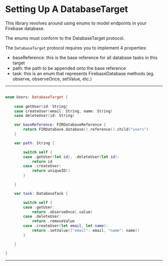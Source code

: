 # Setting Up A DatabaseTarget

This library revolves around using enums to model endpoints in your Firebase database. 

The enums must conform to the DatabaseTarget protocol.

The `DatabaseTarget` protocol requires you to implement 4 properties:
- baseReference: this is the base reference for all database tasks in this target
- path: the path to be appended onto the base reference
- task: this is an enum that represents FirebaseDatabase methods (eg. observe, observeOnce, setValue, etc.)

---

```swift

enum Users: DatabaseTarget {
	
	case getUser(id: String)
	case createUser(email: String, name: String)
	case deleteUser(id: String)

	var baseReference: FIRDatabaseReference {
		return FIRDatabase.database().reference().child("users")
	}

	var path: String {

		switch self {
		case .getUser(let id), .deleteUser(let id):
			return id
		case .createUser:
			return uniqueID()
		}

	}

	var task: DatabaseTask {

		switch self {
		case .getUser:
			return .observeOnce(.value)
		case .deleteUser:
			return .removeValue
		case .createUser(let email, let name):
			return .setValue(["email": email, "name": name])
		}

	}

}

```

---
